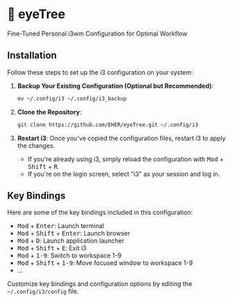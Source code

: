 # 🌳 eyeTree
Fine-Tuned Personal i3wm Configuration for Optimal Workflow

## Installation

Follow these steps to set up the i3 configuration on your system:

1. **Backup Your Existing Configuration (Optional but Recommended)**:
   ```sh
   mv ~/.config/i3 ~/.config/i3_backup
   ```

2. **Clone the Repository**:
   ```sh
   git clone https://github.com/EHER/eyeTree.git ~/.config/i3
   ```

3. **Restart i3**:
   Once you've copied the configuration files, restart i3 to apply the changes.
   - If you're already using i3, simply reload the configuration with <kbd>Mod</kbd> + <kbd>Shift</kbd> + <kbd>R</kbd>.
   - If you're on the login screen, select "i3" as your session and log in.

## Key Bindings

Here are some of the key bindings included in this configuration:

- <kbd>Mod</kbd> + <kbd>Enter</kbd>: Launch terminal
- <kbd>Mod</kbd> + <kbd>Shift</kbd> + <kbd>Enter</kbd>: Launch browser
- <kbd>Mod</kbd> + <kbd>D</kbd>: Launch application launcher
- <kbd>Mod</kbd> + <kbd>Shift</kbd> + <kbd>E</kbd>: Exit i3
- <kbd>Mod</kbd> + <kbd>1-9</kbd>: Switch to workspace 1-9
- <kbd>Mod</kbd> + <kbd>Shift</kbd> + <kbd>1-9</kbd>: Move focused window to workspace 1-9
- ...

Customize key bindings and configuration options by editing the `~/.config/i3/config` file.
